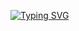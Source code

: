 <a href="https://git.io/typing-svg"><img src="https://readme-typing-svg.demolab.com?font=Montserrat&size=25&duration=2500&pause=2500&color=8343F7&center=true&vCenter=true&random=false&width=435&lines=Hi+there%2C+I'm+Carel+Habsian+Osagi" alt="Typing SVG" /></a>
